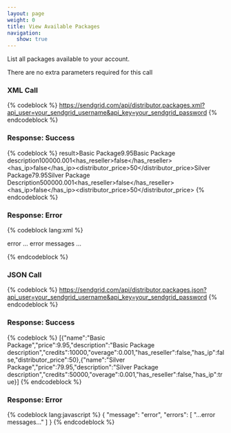 ```yaml
---
layout: page
weight: 0
title: View Available Packages
navigation:
   show: true
---
```


List all packages available to your account.

There are no extra parameters required for this call

### XML Call

{% codeblock %} https://sendgrid.com/api/distributor.packages.xml?api_user=your_sendgrid_username&api_key=your_sendgrid_password {% endcodeblock %}

### Response: Success

{% codeblock %} result\><packages><package><name>Basic Package</name><price>9.95</price><description>Basic Package description</description><credits>10000</credits><overage>0.001</overage><has_reseller>false</has_reseller><has_ip>false</has_ip><distributor_price>50</distributor_price></package><package><name>Silver Package</name><price>79.95</price><description>Silver Package Description</description><credits>50000</credits><overage>0.001</overage><has_reseller>false</has_reseller><has_ip>false</has_ip><distributor_price>50</distributor_price></package></packages></result> {% endcodeblock %}

### Response: Error


{% codeblock lang:xml %}
<?xml version="1.0" encoding="ISO-8859-1"?>

<result>
   <message>error</message>
   <errors>
      <error>... error messages ...</error>
   </errors>
</result>

{% endcodeblock %}


### JSON Call

{% codeblock %} https://sendgrid.com/api/distributor.packages.json?api_user=your_sendgrid_username&api_key=your_sendgrid_password {% endcodeblock %}

### Response: Success

{% codeblock %} [{"name":"Basic Package","price":9.95,"description":"Basic Package description","credits":10000,"overage":0.001,"has_reseller":false,"has_ip":false,"distributor_price":50},{"name":"Silver Package","price":79.95,"description":"Silver Package description","credits":50000,"overage":0.001,"has_reseller":false,"has_ip":true}] {% endcodeblock %}

### Response: Error


{% codeblock lang:javascript %}
{
  "message": "error",
  "errors": [
    "...error messages..."
  ]
}
{% endcodeblock %}

